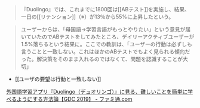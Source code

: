
> 『Duolingo』では、これまでに1800回は[[ABテスト]]を実施し、結果、一日の[[リテンション]]（※）が13％から55%に上昇したという。

> ユーザーからは、「母国語→学習言語がもっとやりたい」という意見が届いていたのでABテストをしてみたところ、デイリーアクティブユーザーが1.5%落ちるという結果に。ここでの教訓は、「ユーザーの行動は必ずしも言うことと一致しない。これはほかのABテストでもよく見られる傾向だった。解決策をそのまま入れるのではなくて、問題を認識することが大切」
- [[ユーザの要望は行動と一致しない]]

[外国語学習アプリ『Duolingo（デュオリンゴ）』に見る、難しいことを簡単に学べるようにする方法論【GDC 2019】 - ファミ通.com](https://www.famitsu.com/news/201903/25173703.html)


